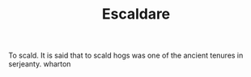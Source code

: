 ---
title: Escaldare
letter: E
permalink: "/definitions/bld-escaldare.html"
body: To scald. It is said that to scald hogs was one of the ancient tenures in serjeanty.
  wharton
published_at: '2018-07-07'
source: Black's Law Dictionary 2nd Ed (1910)
layout: post
---